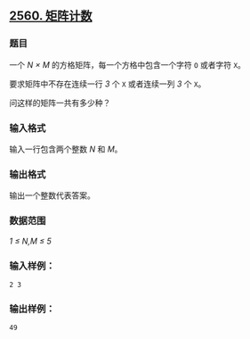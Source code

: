 ## [2560. 矩阵计数](https://www.acwing.com/problem/content/2562/)

### 题目

一个 *N × M* 的方格矩阵，每一个方格中包含一个字符 `O` 或者字符 `X`。

要求矩阵中不存在连续一行 *3* 个 `X` 或者连续一列 *3* 个 `X`。

问这样的矩阵一共有多少种？

### 输入格式

输入一行包含两个整数 *N* 和 *M*。

### 输出格式

输出一个整数代表答案。

### 数据范围

*1 ≤ N,M ≤ 5*

### 输入样例：

```
2 3
```

### 输出样例：

```
49
```
